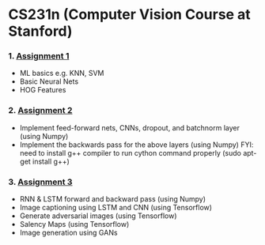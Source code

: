 # CS231n (Computer Vision Course at Stanford)

### 1. [Assignment 1](https://cs231n.github.io/assignments2017/assignment1/)
- ML basics e.g. KNN, SVM
- Basic Neural Nets
- HOG Features

### 2. [Assignment 2](https://cs231n.github.io/assignments2017/assignment2/)
- Implement feed-forward nets, CNNs, dropout, and batchnorm layer (using Numpy)
- Implement the backwards pass for the above layers (using Numpy)
FYI: need to install g++ compiler to run cython command properly (sudo apt-get install g++)

### 3. [Assignment 3](https://cs231n.github.io/assignments2017/assignment3/)
- RNN & LSTM forward and backward pass (using Numpy)
- Image captioning using LSTM and CNN (using Tensorflow)
- Generate adversarial images (using Tensorflow)
- Salency Maps (using Tensorflow)
- Image generation using GANs


